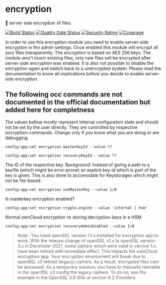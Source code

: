 # encryption
 :lock_with_ink_pen: server side encryption of files
 
 [![Build Status](https://drone.owncloud.com/api/badges/owncloud/encryption/status.svg)](https://drone.owncloud.com/owncloud/encryption)
[![Quality Gate Status](https://sonarcloud.io/api/project_badges/measure?project=owncloud_encryption&metric=alert_status)](https://sonarcloud.io/dashboard?id=owncloud_encryption)
[![Security Rating](https://sonarcloud.io/api/project_badges/measure?project=owncloud_encryption&metric=security_rating)](https://sonarcloud.io/dashboard?id=owncloud_encryption)
[![Coverage](https://sonarcloud.io/api/project_badges/measure?project=owncloud_encryption&metric=coverage)](https://sonarcloud.io/dashboard?id=owncloud_encryption)

In order to use this encryption module you need to enable server-side
encryption in the admin settings. Once enabled this module will encrypt
all your files transparently. The encryption is based on AES 256 keys.
The module won't touch existing files, only new files will be encrypted
after server-side encryption was enabled. It is also not possible to
disable the encryption again and switch back to a unencrypted system.
Please read the documentation to know all implications before you decide
to enable server-side encryption.

## The following occ commands are not documented in the official documentation but added here for completness

The values bellow mostly represent internal configuration state and should not be set by the user directly. They are controlled by respective encryption-commands. Change only if you know what you are doing or are debugging.

`config:app:set encryption masterKeyId --value ??`

`config:app:set encryption recoveryKeyId --value ??`

The ID of the respective key. Background: Instead of giving a path to a keyfile (which might be error-prone) an explicit key-id which is part of the key is given. This is also done to accomodate for Keystorages which might not be file-based.

`config:app:set encryption useMasterKey --value 1/0`

Is masterkey encryption enabled?

`config:app:set encryption crypto.engine --value 'internal | hsm'`

Normal ownCloud encryption vs storing decryption-keys in a HSM

`config:app:set encryption recoveryAdminEnabled --value 1/0`


> Note : You need openSSL version 1.1.x installed for encryption app to work. With the release change of openSSL v1.x to openSSL version 3.x in December 2021, some ciphers which were valid in version 1.x, have been retired with immediate effect. This impacts the ownCloud encryption app. Your encryption environment will break due to openSSL v3 retired (legacy) ciphers. As a result, encrypted files cant be accessed. As a temporary solution, you have to manually reenable in the openSSL v3 config the legacy ciphers. To do so, see the example in the OpenSSL 3.0 Wiki at section 6.2 Providers.